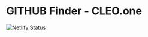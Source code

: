 # GITHUB Finder - CLEO.one

[![Netlify Status](https://api.netlify.com/api/v1/badges/a453a05a-1b5e-4bfb-a41c-cb38fbaac7ff/deploy-status)](https://app.netlify.com/sites/cleo-one/deploys)
